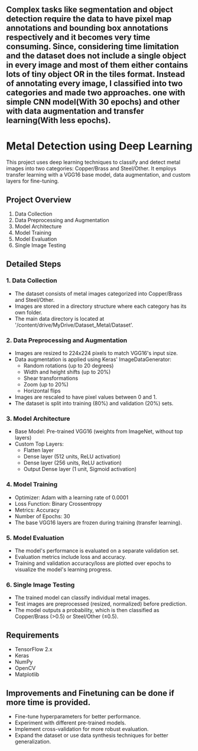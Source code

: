 ## Complex tasks like segmentation and object detection require the data to have pixel map annotations and bounding box annotations respectively and it becomes very time consuming. Since, considering time limitation and the dataset does not include a single object in every image and most of them either contains lots of tiny object OR in the tiles format. Instead of annotating every image, I classified into two categories and made two approaches. one with simple CNN model(With 30 epochs) and other with data augmentation and transfer learning(With less epochs).



# Metal Detection using Deep Learning

This project uses deep learning techniques to classify and detect metal images into two categories: Copper/Brass and Steel/Other. It employs transfer learning with a VGG16 base model, data augmentation, and custom layers for fine-tuning.

## Project Overview

1. Data Collection
2. Data Preprocessing and Augmentation
3. Model Architecture
4. Model Training
5. Model Evaluation
6. Single Image Testing

## Detailed Steps

### 1. Data Collection

- The dataset consists of metal images categorized into Copper/Brass and Steel/Other.
- Images are stored in a directory structure where each category has its own folder.
- The main data directory is located at '/content/drive/MyDrive/Dataset_Metal/Dataset'.

### 2. Data Preprocessing and Augmentation

- Images are resized to 224x224 pixels to match VGG16's input size.
- Data augmentation is applied using Keras' ImageDataGenerator:
  - Random rotations (up to 20 degrees)
  - Width and height shifts (up to 20%)
  - Shear transformations
  - Zoom (up to 20%)
  - Horizontal flips
- Images are rescaled to have pixel values between 0 and 1.
- The dataset is split into training (80%) and validation (20%) sets.

### 3. Model Architecture

- Base Model: Pre-trained VGG16 (weights from ImageNet, without top layers)
- Custom Top Layers:
  - Flatten layer
  - Dense layer (512 units, ReLU activation)
  - Dense layer (256 units, ReLU activation)
  - Output Dense layer (1 unit, Sigmoid activation)

### 4. Model Training

- Optimizer: Adam with a learning rate of 0.0001
- Loss Function: Binary Crossentropy
- Metrics: Accuracy
- Number of Epochs: 30
- The base VGG16 layers are frozen during training (transfer learning).

### 5. Model Evaluation

- The model's performance is evaluated on a separate validation set.
- Evaluation metrics include loss and accuracy.
- Training and validation accuracy/loss are plotted over epochs to visualize the model's learning progress.

### 6. Single Image Testing

- The trained model can classify individual metal images.
- Test images are preprocessed (resized, normalized) before prediction.
- The model outputs a probability, which is then classified as Copper/Brass (>0.5) or Steel/Other (≤0.5).

## Requirements

- TensorFlow 2.x
- Keras
- NumPy
- OpenCV
- Matplotlib

## Improvements and Finetuning can be done if more time is provided.

- Fine-tune hyperparameters for better performance.
- Experiment with different pre-trained models.
- Implement cross-validation for more robust evaluation.
- Expand the dataset or use data synthesis techniques for better generalization.
